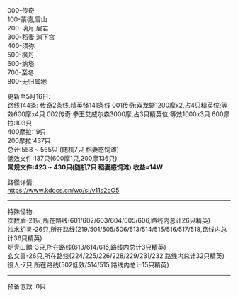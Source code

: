 000-传奇  
100-蒙德,雪山  
200-璃月,层岩  
300-稻妻,渊下宫  
400-须弥  
500-枫丹  
600-纳塔  
700-至冬  
800-无归属地  

更新至5月16日:  
路线144条: 传奇2条线,精英怪141条线
001传奇:双龙蜥1200摩x2,占4只精英位;等效600摩x4只
002传奇:拳王艾威尔森3000摩,占3只精英位;等效1000x3只
600摩拉:103只  
400摩拉:19只  
200摩拉:437只  
总计:558 ~ 565只 (随机7只 稻妻惑饲滩)     
低效文件:137只(600摩1只,200摩136只)   
**常规文件:423 ~ 430只(随机7只 稻妻惑饲滩)  收益≈14W**  


路径详情:  
https://www.kdocs.cn/wo/sl/v11s2cO5  
___________________________________________________________________________________________________
特殊怪物:  
次数盾-21只,所在路线(601/602/603/604/605/606,路线内总计26只精英)  
浊水幻灵-26只,所在路线(219/501/505/506/513/514/515/516/517/518,路线内总计36只精英)  
炉壳山鼬-3只,所在路线(613/614/615,路线内总计3只精英)  
玄文兽-26只,所在路线(224/225/226/228/229/231/232,路线内总计32只精英)  
役人-7只,所在路线(502低效/514/515,路线内总计15只精英)  
___________________________________________________________________________________________________
预备低效: 0只  

